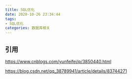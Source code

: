 ```yaml
---
title: SQL优化
date: 2020-10-26 23:34:44
tags: 
- SQL优化
categories: 数据库相关
---
```


## 引用

https://www.cnblogs.com/yunfeifei/p/3850440.html



https://blog.csdn.net/qq_38789941/article/details/83744271

